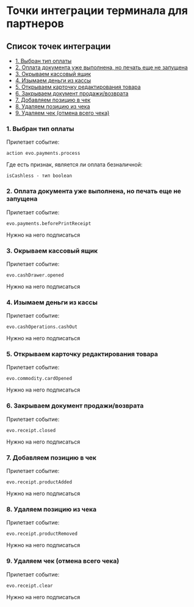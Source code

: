 # Точки интеграции терминала для партнеров

## Список точек интеграции
* [1. Выбран тип оплаты](#001)
* [2. Оплата документа уже выполнена, но печать еще не запущена](#002)
* [3. Окрываем кассовый ящик](#003)
* [4. Изымаем деньги из кассы](#004)
* [5. Открываем карточку редактирования товара](#005)
* [6. Закрываем документ продажи/возврата](#006)
* [7. Добавляем позицию в чек](#007)
* [8. Удаляем позицию из чека](#008)
* [9. Удаляем чек (отмена всего чека)](#009)

<a name="001"></a>
### 1. Выбран тип оплаты

Прилетает событие:
```
action evo.payments.process
```
Где есть признак, является ли оплата безналичной:
```
isCashless - тип boolean
```

<a name="002"></a>
### 2. Оплата документа уже выполнена, но печать еще не запущена

Прилетает событие:
```
evo.payments.beforePrintReceipt
```
Нужно на него подписаться

<a name="003"></a>
### 3. Окрываем кассовый ящик

Прилетает событие:
```
evo.cashDrawer.opened
```
Нужно на него подписаться

<a name="004"></a>
### 4. Изымаем деньги из кассы

Прилетает событие:
```
evo.cashOperations.cashOut
```
Нужно на него подписаться

<a name="005"></a>
### 5. Открываем карточку редактирования товара

Прилетает событие:
```
evo.commodity.cardOpened
```
Нужно на него подписаться

<a name="006"></a>
### 6. Закрываем документ продажи/возврата

Прилетает событие:
```
evo.receipt.closed
```
Нужно на него подписаться

<a name="007"></a>
### 7. Добавляем позицию в чек

Прилетает событие:
```
evo.receipt.productAdded
```
Нужно на него подписаться

<a name="008"></a>
### 8. Удаляем позицию из чека

Прилетает событие:
```
evo.receipt.productRemoved
```
Нужно на него подписаться

<a name="009"></a>
### 9. Удаляем чек (отмена всего чека)

Прилетает событие:
```
evo.receipt.clear
```
Нужно на него подписаться

